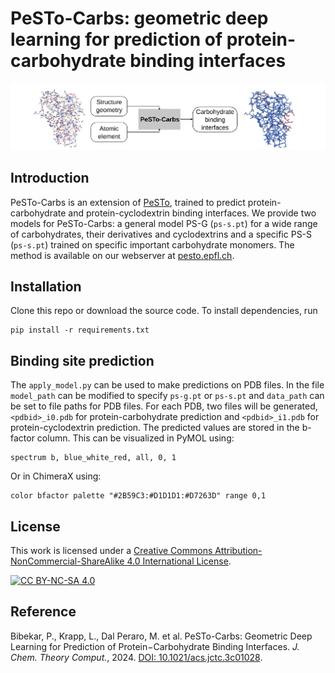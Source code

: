 # PeSTo-Carbs: geometric deep learning for prediction of protein-carbohydrate binding interfaces
![pesto carbs summary](img/pesto_carbs_summary.jpg)

## Introduction
PeSTo-Carbs is an extension of [PeSTo](https://github.com/LBM-EPFL/PeSTo), trained to predict protein-carbohydrate and protein-cyclodextrin binding interfaces. We provide two models for PeSTo-Carbs: a general model PS-G (`ps-s.pt`) for a wide range of carbohydrates, their derivatives and cyclodextrins and a specific PS-S (`ps-s.pt`) trained on specific important carbohydrate monomers. The method is available on our webserver at [pesto.epfl.ch](https://pesto.epfl.ch/).    

## Installation
Clone this repo or download the source code. To install dependencies, run
```
pip install -r requirements.txt
```
## Binding site prediction
The `apply_model.py` can be used to make predictions on PDB files. In the file `model_path` can be modified to specify `ps-g.pt` or `ps-s.pt` and `data_path` can be set to file paths for PDB files. For each PDB, two files will be generated, `<pdbid>_i0.pdb` for protein-carbohydrate prediction and `<pdbid>_i1.pdb` for protein-cyclodextrin prediction. The predicted values are stored in the b-factor column. This can be visualized in PyMOL using:
```
spectrum b, blue_white_red, all, 0, 1
```
Or in ChimeraX using:
```
color bfactor palette "#2B59C3:#D1D1D1:#D7263D" range 0,1
```

## License

This work is licensed under a
[Creative Commons Attribution-NonCommercial-ShareAlike 4.0 International License][cc-by-nc-sa].

[![CC BY-NC-SA 4.0][cc-by-nc-sa-image]][cc-by-nc-sa]

[cc-by-nc-sa]: http://creativecommons.org/licenses/by-nc-sa/4.0/
[cc-by-nc-sa-image]: https://licensebuttons.net/l/by-nc-sa/4.0/88x31.png
[cc-by-nc-sa-shield]: https://img.shields.io/badge/License-CC%20BY--NC--SA%204.0-lightgrey.svg

## Reference
Bibekar, P., Krapp, L., Dal Peraro, M. et al. PeSTo-Carbs: Geometric Deep Learning for Prediction of Protein−Carbohydrate Binding Interfaces. _J. Chem. Theory Comput._, 2024. [DOI: 10.1021/acs.jctc.3c01028](https://doi.org/10.1021/acs.jctc.3c01145).
